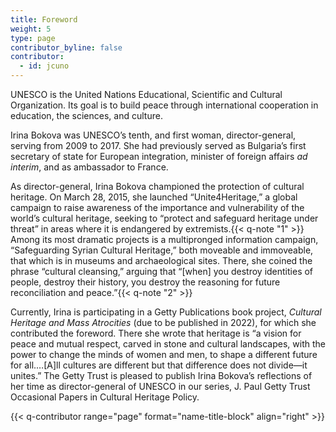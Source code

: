 ```yaml
---
title: Foreword
weight: 5
type: page
contributor_byline: false
contributor:
  - id: jcuno
---
```


UNESCO is the United Nations Educational, Scientific and Cultural Organization. Its goal is to build peace through international cooperation in education, the sciences, and culture.

Irina Bokova was UNESCO’s tenth, and first woman, director-general, serving from 2009 to 2017. She had previously served as Bulgaria’s first secretary of state for European integration, minister of foreign affairs *ad interim*, and as ambassador to France.

As director-general, Irina Bokova championed the protection of cultural heritage. On March 28, 2015, she launched “Unite4Heritage,” a global campaign to raise awareness of the importance and vulnerability of the world’s cultural heritage, seeking to “protect and safeguard heritage under threat” in areas where it is endangered by extremists.{{< q-note "1" >}} Among its most dramatic projects is a multipronged information campaign, “Safeguarding Syrian Cultural Heritage,” both moveable and immoveable, that which is in museums and archaeological sites. There, she coined the phrase “cultural cleansing,” arguing that “\[when\] you destroy identities of people, destroy their history, you destroy the reasoning for future reconciliation and peace.”{{< q-note "2" >}}

Currently, Irina is participating in a Getty Publications book project, *Cultural Heritage and Mass Atrocities* (due to be published in 2022), for which she contributed the foreword. There she wrote that heritage is “a vision for peace and mutual respect, carved in stone and cultural landscapes, with the power to change the minds of women and men, to shape a different future for all.…\[A\]ll cultures are different but that difference does not divide—it unites.” The Getty Trust is pleased to publish Irina Bokova’s reflections of her time as director-general of UNESCO in our series, J. Paul Getty Trust Occasional Papers in Cultural Heritage Policy.

{{< q-contributor range="page" format="name-title-block" align="right" >}}
